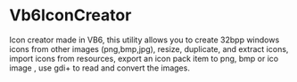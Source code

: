 # Vb6IconCreator
Icon creator made in VB6, this utility allows you to create 32bpp windows icons from other images (png,bmp,jpg), resize, duplicate, and extract icons, import icons from resources, export an icon pack item to png, bmp or ico image , use gdi+ to read and convert the images.
